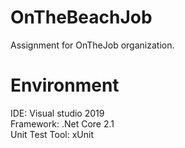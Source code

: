 # OnTheBeachJob
Assignment for OnTheJob organization. 
# Environment
IDE: Visual studio 2019
<BR>
Framework: .Net Core 2.1
<BR>
Unit Test Tool: xUnit

